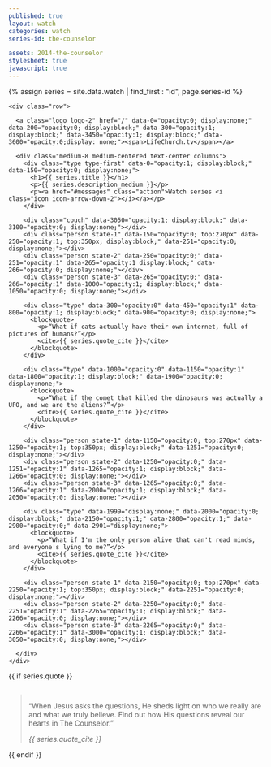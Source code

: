 ```yaml
---
published: true
layout: watch
categories: watch
series-id: the-counselor

assets: 2014-the-counselor
stylesheet: true
javascript: true
---
```


{% assign series = site.data.watch | find_first : "id", page.series-id %}

<div class="page-section section-first section-light">
  <div class="the-counselor-1">

    <div class="row">

      <a class="logo logo-2" href="/" data-0="opacity:0; display:none;" data-200="opacity:0; display:block;" data-300="opacity:1; display:block;" data-3450="opacity:1; display:block;" data-3600="opacity:0;display: none;"><span>LifeChurch.tv</span></a>

      <div class="medium-8 medium-centered text-center columns">
        <div class="type type-first" data-0="opacity:1; display:block;" data-150="opacity:0; display:none;">
          <h1>{{ series.title }}</h1>
          <p>{{ series.description_medium }}</p>
          <p><a href="#messages" class="action">Watch series <i class="icon icon-arrow-down-2"></i></a></p>
        </div>

        <div class="couch" data-3050="opacity:1; display:block;" data-3100="opacity:0; display:none;"></div>
        <div class="person state-1" data-150="opacity:0; top:270px" data-250="opacity:1; top:350px; display:block;" data-251="opacity:0; display:none;"></div>
        <div class="person state-2" data-250="opacity:0;" data-251="opacity:1" data-265="opacity:1 display:block;" data-266="opacity:0; display:none;"></div>
        <div class="person state-3" data-265="opacity:0;" data-266="opacity:1" data-1000="opacity:1; display:block;" data-1050="opacity:0; display:none;"></div>

        <div class="type" data-300="opacity:0" data-450="opacity:1" data-800="opacity:1; display:block;" data-900="opacity:0; display:none;">
          <blockquote>
            <p>“What if cats actually have their own internet, full of pictures of humans?”</p>
            <cite>{{ series.quote_cite }}</cite>
          </blockquote>
        </div>

        <div class="type" data-1000="opacity:0" data-1150="opacity:1" data-1800="opacity:1; display:block;" data-1900="opacity:0; display:none;">
          <blockquote>
            <p>“What if the comet that killed the dinosaurs was actually a UFO, and we are the aliens?”</p>
            <cite>{{ series.quote_cite }}</cite>
          </blockquote>
        </div>

        <div class="person state-1" data-1150="opacity:0; top:270px" data-1250="opacity:1; top:350px; display:block;" data-1251="opacity:0; display:none;"></div>
        <div class="person state-2" data-1250="opacity:0;" data-1251="opacity:1" data-1265="opacity:1; display:block;" data-1266="opacity:0; display:none;"></div>
        <div class="person state-3" data-1265="opacity:0;" data-1266="opacity:1" data-2000="opacity:1; display:block;" data-2050="opacity:0; display:none;"></div>

        <div class="type" data-1999="display:none;" data-2000="opacity:0; display:block;" data-2150="opacity:1;" data-2800="opacity:1;" data-2900="opacity:0;" data-2901="display:none;">
          <blockquote>
            <p>“What if I'm the only person alive that can't read minds, and everyone's lying to me?”</p>
            <cite>{{ series.quote_cite }}</cite>
          </blockquote>
        </div>

        <div class="person state-1" data-2150="opacity:0; top:270px" data-2250="opacity:1; top:350px; display:block;" data-2251="opacity:0; display:none;"></div>
        <div class="person state-2" data-2250="opacity:0;" data-2251="opacity:1" data-2265="opacity:1; display:block;" data-2266="opacity:0; display:none;"></div>
        <div class="person state-3" data-2265="opacity:0;" data-2266="opacity:1" data-3000="opacity:1; display:block;" data-3050="opacity:0; display:none;"></div>

      </div>
    </div>
  </div>
</div>

{{ if series.quote }}
<div class="page-section the-counselor-2">
<div class="row">
  <div class="medium-12 columns">
    <blockquote class="quote-large">
      <p>“When Jesus asks the questions, He sheds light on who we really are and what we truly believe. Find out how His questions reveal our hearts in The Counselor.”</p>
      <cite>{{ series.quote_cite }}</cite>
    </blockquote>
  </div>
</div>
</div>
{{ endif }}

<script src="/bower_components/skrollr/src/skrollr.js"></script>
